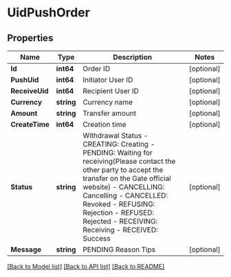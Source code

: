 # UidPushOrder

## Properties

Name | Type | Description | Notes
------------ | ------------- | ------------- | -------------
**Id** | **int64** | Order ID | [optional] 
**PushUid** | **int64** | Initiator User ID | [optional] 
**ReceiveUid** | **int64** | Recipient User ID | [optional] 
**Currency** | **string** | Currency name | [optional] 
**Amount** | **string** | Transfer amount | [optional] 
**CreateTime** | **int64** | Creation time | [optional] 
**Status** | **string** | Withdrawal Status  - CREATING: Creating - PENDING: Waiting for receiving(Please contact the other party to accept the transfer on the Gate official website) - CANCELLING: Cancelling - CANCELLED: Revoked - REFUSING: Rejection - REFUSED: Rejected - RECEIVING: Receiving - RECEIVED: Success | [optional] 
**Message** | **string** | PENDING Reason Tips | [optional] 

[[Back to Model list]](../README.md#documentation-for-models) [[Back to API list]](../README.md#documentation-for-api-endpoints) [[Back to README]](../README.md)



